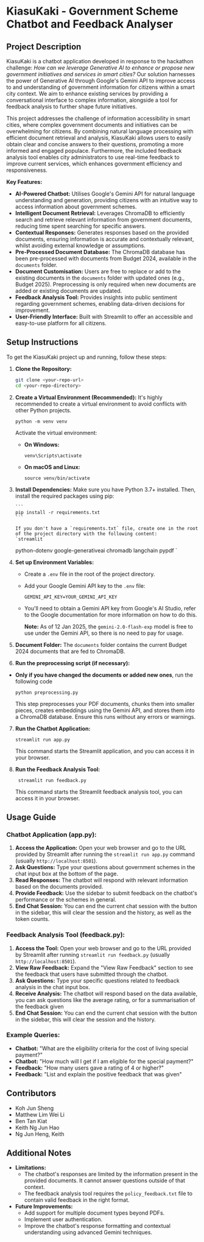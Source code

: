 # KiasuKaki - Government Scheme Chatbot and Feedback Analyser

## Project Description

KiasuKaki is a chatbot application developed in response to the hackathon challenge: _How can we leverage Generative AI to enhance or propose new government initiatives and services in smart cities?_ Our solution harnesses the power of Generative AI through Google's Gemini API to improve access to and understanding of government information for citizens within a smart city context. We aim to enhance existing services by providing a conversational interface to complex information, alongside a tool for feedback analysis to further shape future initiatives.

This project addresses the challenge of information accessibility in smart cities, where complex government documents and initiatives can be overwhelming for citizens. By combining natural language processing with efficient document retrieval and analysis, KiasuKaki allows users to easily obtain clear and concise answers to their questions, promoting a more informed and engaged populace. Furthermore, the included feedback analysis tool enables city administrators to use real-time feedback to improve current services, which enhances government efficiency and responsiveness.

**Key Features:**

- **AI-Powered Chatbot:** Utilises Google's Gemini API for natural language understanding and generation, providing citizens with an intuitive way to access information about government schemes.
- **Intelligent Document Retrieval:** Leverages ChromaDB to efficiently search and retrieve relevant information from government documents, reducing time spent searching for specific answers.
- **Contextual Responses:** Generates responses based on the provided documents, ensuring information is accurate and contextually relevant, whilst avoiding external knowledge or assumptions.
- **Pre-Processed Document Database:** The ChromaDB database has been pre-processed with documents from Budget 2024, available in the `documents` folder.
- **Document Customisation:** Users are free to replace or add to the existing documents in the `documents` folder with updated ones (e.g., Budget 2025). Preprocessing is only required when new documents are added or existing documents are updated.
- **Feedback Analysis Tool:** Provides insights into public sentiment regarding government schemes, enabling data-driven decisions for improvement.
- **User-Friendly Interface:** Built with Streamlit to offer an accessible and easy-to-use platform for all citizens.

## Setup Instructions

To get the KiasuKaki project up and running, follow these steps:

1.  **Clone the Repository:**

    ```bash
    git clone <your-repo-url>
    cd <your-repo-directory>
    ```

2.  **Create a Virtual Environment (Recommended):**
    It's highly recommended to create a virtual environment to avoid conflicts with other Python projects.

    ```
    python -m venv venv
    ```

    Activate the virtual environment:

    - **On Windows:**

      ```
      venv\Scripts\activate
      ```

    - **On macOS and Linux:**

      ```
      source venv/bin/activate
      ```

3.  **Install Dependencies:**
    Make sure you have Python 3.7+ installed. Then, install the required packages using pip:

        ```
        pip install -r requirements.txt
        ```

        If you don't have a `requirements.txt` file, create one in the root of the project directory with the following content:
        `streamlit

    python-dotenv
    google-generativeai
    chromadb
    langchain
    pypdf
    `

4.  **Set up Environment Variables:**

    - Create a `.env` file in the root of the project directory.
    - Add your Google Gemini API key to the `.env` file:

      ```
      GEMINI_API_KEY=YOUR_GEMINI_API_KEY
      ```

    - You'll need to obtain a Gemini API key from Google's AI Studio, refer to the Google documentation for more information on how to do this.

      **Note:** As of 12 Jan 2025, the `gemini-2.0-flash-exp` model is free to use under the Gemini API, so there is no need to pay for usage.

5.  **Document Folder:** The `documents` folder contains the current Budget 2024 documents that are fed to ChromaDB.

6.  **Run the preprocessing script (if necessary):**

- **Only if you have changed the documents or added new ones**, run the following code

  ```
  python preprocessing.py
  ```

  This step preprocesses your PDF documents, chunks them into smaller pieces, creates embeddings using the Gemini API, and stores them into a ChromaDB database. Ensure this runs without any errors or warnings.

7.  **Run the Chatbot Application:**

    ```
    streamlit run app.py
    ```

    This command starts the Streamlit application, and you can access it in your browser.

8.  **Run the Feedback Analysis Tool:**
    ```
     streamlit run feedback.py
    ```
    This command starts the Streamlit feedback analysis tool, you can access it in your browser.

## Usage Guide

### Chatbot Application (app.py):

1.  **Access the Application:** Open your web browser and go to the URL provided by Streamlit after running the `streamlit run app.py` command (usually `http://localhost:8501`).
2.  **Ask Questions:** Type your questions about government schemes in the chat input box at the bottom of the page.
3.  **Read Responses:** The chatbot will respond with relevant information based on the documents provided.
4.  **Provide Feedback:** Use the sidebar to submit feedback on the chatbot's performance or the schemes in general.
5.  **End Chat Session:** You can end the current chat session with the button in the sidebar, this will clear the session and the history, as well as the token counts.

### Feedback Analysis Tool (feedback.py):

1. **Access the Tool:** Open your web browser and go to the URL provided by Streamlit after running `streamlit run feedback.py` (usually `http://localhost:8501`).
2. **View Raw Feedback:** Expand the "View Raw Feedback" section to see the feedback that users have submitted through the chatbot.
3. **Ask Questions:** Type your specific questions related to feedback analysis in the chat input box.
4. **Receive Analysis:** The chatbot will respond based on the data available, you can ask questions like the average rating, or for a summarisation of the feedback given
5. **End Chat Session:** You can end the current chat session with the button in the sidebar, this will clear the session and the history.

### Example Queries:

- **Chatbot:** "What are the eligibility criteria for the cost of living special payment?"
- **Chatbot:** "How much will I get if I am eligible for the special payment?"
- **Feedback:** "How many users gave a rating of 4 or higher?"
- **Feedback:** "List and explain the positive feedback that was given"

## Contributors

- Koh Jun Sheng
- Matthew Lim Wei Li
- Ben Tan Kiat
- Keith Ng Jun Hao
- Ng Jun Heng, Keith

## Additional Notes

- **Limitations:**
  - The chatbot's responses are limited by the information present in the provided documents. It cannot answer questions outside of that context.
  - The feedback analysis tool requires the `policy_feedback.txt` file to contain valid feedback in the right format.
- **Future Improvements:**
  - Add support for multiple document types beyond PDFs.
  - Implement user authentication.
  - Improve the chatbot's response formatting and contextual understanding using advanced Gemini techniques.
